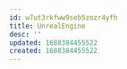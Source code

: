 ```yaml
---
id: w7ut3rkfww9seb5zozr4yfh
title: UnrealEngine
desc: ''
updated: 1688384455522
created: 1688384455522
---
```

